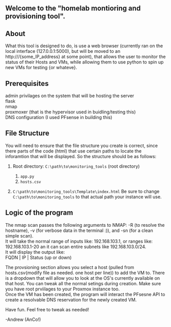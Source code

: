## Welcome to the "homelab montioring and provisioning tool". 

## About
What this tool is designed to do, is use a web browser (currently ran on the local interface (127.0.0.1:5000), but will be moved to an http:///{some_IP_address} at some point), that allows the user to monitor the status of their Hosts and VMs, while allowing them to use python to spin up new VMs for testing {or whateve}.

## Prerequisites
admin privilages on the system that will be hosting the server  
flask  
nmap  
proxmoxer (that is the hypervisor used in buidling/testing this)  
DNS configuration (I used PFsense in building this)

## File Structure
You will need to ensure that the file structure you create is correct, since there parts of the code (html) that use certain paths to locate the inforamtion that will be displayed. So the structure should be as follows:
1. Root directory: `C:\path\to\monitoring_tools` (root directory)
   1. `app.py`
   2. `hosts.csv`

2. `C:\path\to\monitoring_tools\Template\index.html`
Be sure to change `C:\path\to\monitoring_tools` to that actual path your instance will use.

## Logic of the program
The nmap scan passes the following arguments to NMAP: -R (to resolve the hostname), -v (for verbose data in the terminal :)), and -sn (for a clean simple scan).  
It will take the normal range of inputs like: 192.168.103.1, or ranges like: 192.168.103.1-20 an it can scan entire subnets like 192.168.103.0/24.  
It will display the output like:  
FQDN | IP | Status (up or down)  

The provsioning section allows you select a host (pulled from hosts.csv{modify file as needed. one host per line)) to add the VM to. There is a dropdown that will allow you to look at the OS's currently available on that host. You can tweak all the normal setings during creation. Make sure you have root prviilages to your Proxmox instance too.  
Once the VM has been created, the program will interact the PFsesne API to create a resolvable DNS reservation for the newly created VM.  

Have fun. Feel free to tweak as needed!  

-Andrew (AnCo!)
